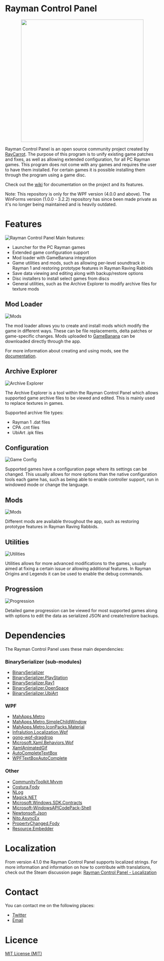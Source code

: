 # Rayman Control Panel
<p align="center">
    <img src="img/main_artwork.png" width="400">
</p>

Rayman Control Panel is an open source community project created by [RayCarrot](https://github.com/RayCarrot). The purpose of this program is to unify existing game patches and fixes, as well as allowing extended configuration, for all PC Rayman games. This program does not come with any games and requires the user to have them installed. For certain games it is possible installing them through the program using a game disc.

Check out the [wiki](https://github.com/RayCarrot/RayCarrot.RCP.Metro/wiki) for documentation on the project and its features.

Note: This repository is only for the WPF version (4.0.0 and above). The WinForms version (1.0.0 - 3.2.2) repository has since been made private as it's no longer being maintained and is heavily outdated.

# Features
![Rayman Control Panel](img/example_games.png)
Main features:
- Launcher for the PC Rayman games
- Extended game configuration support
- Mod loader with GameBanana integration
- Game utilities and mods, such as allowing per-level soundtrack in Rayman 1 and restoring prototype features in Rayman Raving Rabbids
- Save data viewing and editing along with backup/restore options
- Disc installers to install select games from discs
- General utilities, such as the Archive Explorer to modify archive files for texture mods

## Mod Loader
![Mods](img/example_modloader_r2.png)

The mod loader allows you to create and install mods which modify the game in different ways. These can be file replacements, delta patches or game-specific changes. Mods uploaded to [GameBanana](https://gamebanana.com/) can be downloaded directly through the app.

For more information about creating and using mods, see the [documentation](https://github.com/RayCarrot/RayCarrot.RCP.Metro/wiki/Mod-Loader).

## Archive Explorer
![Archive Explorer](img/example_archive_explorer.png)

The Archive Explorer is a tool within the Rayman Control Panel which allows supported game archive files to be viewed and edited. This is mainly used to replace textures in games. 

Supported archive file types:
- Rayman 1 .dat files
- CPA .cnt files
- UbiArt .ipk files

## Configuration
![Game Config](img/example_config_r2.png)

Supported games have a configuration page where its settings can be changed. This usually allows for more options than the native configuration tools each game has, such as being able to enable controller support, run in windowed mode or change the language.

## Mods
![Mods](img/example_mods_rrr.png)

Different mods are available throughout the app, such as restoring prototype features in Rayman Raving Rabbids.

## Utilities
![Utilities](img/example_utilities_origins.png)

Utilities allows for more advanced modifications to the games, usually aimed at fixing a certain issue or allowing additional features. In Rayman Origins and Legends it can be used to enable the debug commands.

## Progression
![Progression](img/example_progression.png)

Detailed game progression can be viewed for most supported games along with options to edit the data as serialized JSON and create/restore backups. 

# Dependencies
The Rayman Control Panel uses these main dependencies:

### BinarySerializer (sub-modules)
- [BinarySerializer](https://github.com/BinarySerializer/BinarySerializer)
- [BinarySerializer.PlayStation](https://github.com/BinarySerializer/BinarySerializer.PlayStation)
- [BinarySerializer.Ray1](https://github.com/BinarySerializer/BinarySerializer.Ray1)
- [BinarySerializer.OpenSpace](https://github.com/BinarySerializer/BinarySerializer.OpenSpace)
- [BinarySerializer.UbiArt](https://github.com/BinarySerializer/BinarySerializer.UbiArt)

### WPF
- [MahApps.Metro](https://github.com/MahApps/MahApps.Metro)
- [MahApps.Metro.SimpleChildWindow](https://github.com/punker76/MahApps.Metro.SimpleChildWindow)
- [MahApps.Metro.IconPacks.Material](https://github.com/MahApps/MahApps.Metro.IconPacks)
- [Infralution.Localization.Wpf](https://www.codeproject.com/Articles/35159/WPF-Localization-Using-RESX-Files)
- [gong-wpf-dragdrop](https://github.com/punker76/gong-wpf-dragdrop)
- [Microsoft.Xaml.Behaviors.Wpf](https://github.com/Microsoft/XamlBehaviorsWpf)
- [XamlAnimatedGif](https://github.com/XamlAnimatedGif/XamlAnimatedGif)
- [AutoCompleteTextBox](https://github.com/quicoli/WPF-AutoComplete-TextBox)
- [WPFTextBoxAutoComplete](https://github.com/Nimgoble/WPFTextBoxAutoComplete)

### Other
- [CommunityToolkit.Mvvm](https://github.com/CommunityToolkit/dotnet)
- [Costura.Fody](https://github.com/Fody/Costura)
- [NLog](https://github.com/NLog/NLog)
- [Magick.NET](https://github.com/dlemstra/Magick.NET)
- [Microsoft.Windows.SDK.Contracts](https://www.nuget.org/packages/Microsoft.Windows.SDK.Contracts)
- [Microsoft-WindowsAPICodePack-Shell](https://github.com/contre/Windows-API-Code-Pack-1.1)
- [Newtonsoft.Json](https://github.com/JamesNK/Newtonsoft.Json)
- [Nito.AsyncEx](https://github.com/StephenCleary/AsyncEx)
- [PropertyChanged.Fody](https://github.com/Fody/PropertyChanged)
- [Resource.Embedder](https://github.com/MarcStan/Resource.Embedder)

# Localization
From version 4.1.0 the Rayman Control Panel supports localized strings. For more information and information on how to contribute with translations, check out the Steam discussion page:
[Rayman Control Panel - Localization](https://steamcommunity.com/groups/RaymanControlPanel/discussions/0/1812044473314212117/)

# Contact
You can contact me on the following places:

- [Twitter](https://twitter.com/RayCarrot)
- [Email](mailto:RayCarrotMaster@gmail.com)

# Licence

[MIT License (MIT)](./LICENSE)